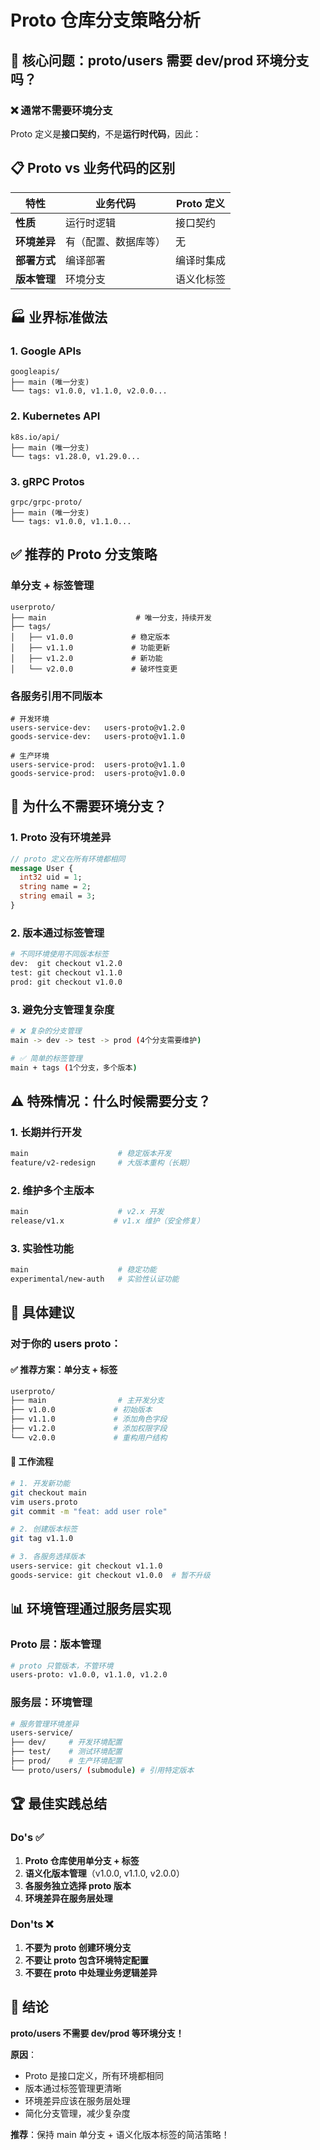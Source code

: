 # Proto 仓库分支策略分析

## 🎯 核心问题：proto/users 需要 dev/prod 环境分支吗？

### ❌ **通常不需要环境分支**

Proto 定义是**接口契约**，不是**运行时代码**，因此：

## 📋 Proto vs 业务代码的区别

| 特性 | 业务代码 | Proto 定义 |
|------|----------|------------|
| **性质** | 运行时逻辑 | 接口契约 |
| **环境差异** | 有（配置、数据库等） | 无 |
| **部署方式** | 编译部署 | 编译时集成 |
| **版本管理** | 环境分支 | 语义化标签 |

## 🏭 业界标准做法

### 1. Google APIs
```
googleapis/
├── main (唯一分支)
└── tags: v1.0.0, v1.1.0, v2.0.0...
```

### 2. Kubernetes API  
```
k8s.io/api/
├── main (唯一分支)
└── tags: v1.28.0, v1.29.0...
```

### 3. gRPC Protos
```
grpc/grpc-proto/
├── main (唯一分支)  
└── tags: v1.0.0, v1.1.0...
```

## ✅ **推荐的 Proto 分支策略**

### 单分支 + 标签管理
```
userproto/
├── main                    # 唯一分支，持续开发
├── tags/
│   ├── v1.0.0             # 稳定版本
│   ├── v1.1.0             # 功能更新
│   ├── v1.2.0             # 新功能
│   └── v2.0.0             # 破坏性变更
```

### 各服务引用不同版本
```
# 开发环境
users-service-dev:   users-proto@v1.2.0
goods-service-dev:   users-proto@v1.1.0

# 生产环境  
users-service-prod:  users-proto@v1.1.0
goods-service-prod:  users-proto@v1.0.0
```

## 🚫 **为什么不需要环境分支？**

### 1. Proto 没有环境差异
```protobuf
// proto 定义在所有环境都相同
message User {
  int32 uid = 1;
  string name = 2;
  string email = 3;
}
```

### 2. 版本通过标签管理
```bash
# 不同环境使用不同版本标签
dev:  git checkout v1.2.0
test: git checkout v1.1.0  
prod: git checkout v1.0.0
```

### 3. 避免分支管理复杂度
```bash
# ❌ 复杂的分支管理
main -> dev -> test -> prod (4个分支需要维护)

# ✅ 简单的标签管理
main + tags (1个分支，多个版本)
```

## ⚠️ **特殊情况：什么时候需要分支？**

### 1. 长期并行开发
```bash
main                    # 稳定版本开发
feature/v2-redesign     # 大版本重构（长期）
```

### 2. 维护多个主版本
```bash
main                    # v2.x 开发
release/v1.x           # v1.x 维护（安全修复）
```

### 3. 实验性功能
```bash
main                    # 稳定功能
experimental/new-auth   # 实验性认证功能
```

## 🎯 **具体建议**

### 对于你的 users proto：

#### ✅ **推荐方案：单分支 + 标签**
```bash
userproto/
├── main                # 主开发分支
├── v1.0.0             # 初始版本
├── v1.1.0             # 添加角色字段
├── v1.2.0             # 添加权限字段
└── v2.0.0             # 重构用户结构
```

#### 🔄 **工作流程**
```bash
# 1. 开发新功能
git checkout main
vim users.proto
git commit -m "feat: add user role"

# 2. 创建版本标签  
git tag v1.1.0

# 3. 各服务选择版本
users-service: git checkout v1.1.0
goods-service: git checkout v1.0.0  # 暂不升级
```

## 📊 **环境管理通过服务层实现**

### Proto 层：版本管理
```bash
# proto 只管版本，不管环境
users-proto: v1.0.0, v1.1.0, v1.2.0
```

### 服务层：环境管理
```bash
# 服务管理环境差异
users-service/
├── dev/     # 开发环境配置
├── test/    # 测试环境配置  
├── prod/    # 生产环境配置
└── proto/users/ (submodule) # 引用特定版本
```

## 🏆 **最佳实践总结**

### Do's ✅
1. **Proto 仓库使用单分支 + 标签**
2. **语义化版本管理**（v1.0.0, v1.1.0, v2.0.0）
3. **各服务独立选择 proto 版本**
4. **环境差异在服务层处理**

### Don'ts ❌
1. **不要为 proto 创建环境分支**
2. **不要让 proto 包含环境特定配置**
3. **不要在 proto 中处理业务逻辑差异**

## 🎉 **结论**

**proto/users 不需要 dev/prod 等环境分支！**

**原因**：
- Proto 是接口定义，所有环境都相同
- 版本通过标签管理更清晰
- 环境差异应该在服务层处理
- 简化分支管理，减少复杂度

**推荐**：保持 main 单分支 + 语义化版本标签的简洁策略！
